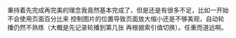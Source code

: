 秉持着先完成再完美的理念我竟然基本完成了，但是还是有很多不足，比如一开始不会使用页面百分比来
控制图片的位置导致页面放大缩小还是不够美观，自动轮播仍然不熟练（大概是先记录轮播到第几张
再根据索引值切换）。任重而道远啊。
